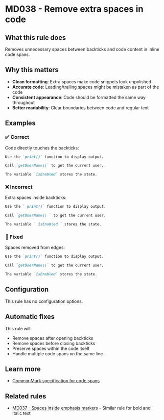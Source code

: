 # MD038 - Remove extra spaces in code

## What this rule does

Removes unnecessary spaces between backticks and code content in inline code spans.

## Why this matters

- **Clean formatting**: Extra spaces make code snippets look unpolished
- **Accurate code**: Leading/trailing spaces might be mistaken as part of the code
- **Consistent appearance**: Code should be formatted the same way throughout
- **Better readability**: Clear boundaries between code and regular text

## Examples

<!-- rumdl-disable MD038 -->

### ✅ Correct

Code directly touches the backticks:

```markdown
Use the `print()` function to display output.

Call `getUserName()` to get the current user.

The variable `isEnabled` stores the state.
```

### ❌ Incorrect

Extra spaces inside backticks:

```markdown
Use the ` print()` function to display output.

Call `getUserName() ` to get the current user.

The variable ` isEnabled ` stores the state.
```

### 🔧 Fixed

Spaces removed from edges:

```markdown
Use the `print()` function to display output.

Call `getUserName()` to get the current user.

The variable `isEnabled` stores the state.
```

<!-- rumdl-enable MD038 -->

## Configuration

This rule has no configuration options.

## Automatic fixes

This rule will:

- Remove spaces after opening backticks
- Remove spaces before closing backticks
- Preserve spaces within the code itself
- Handle multiple code spans on the same line

## Learn more

- [CommonMark specification for code spans](https://spec.commonmark.org/0.31.2/#code-spans)

## Related rules

- [MD037 - Spaces inside emphasis markers](md037.md) - Similar rule for bold and italic text
